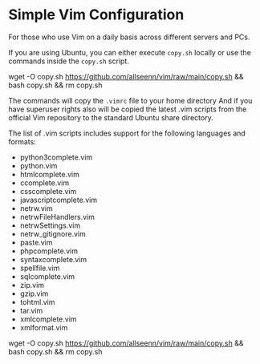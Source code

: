 # Simple Vim Configuration

For those who use Vim on a daily basis across different servers and PCs.

If you are using Ubuntu, you can either execute `copy.sh` locally or use the commands inside the `copy.sh` script.

wget -O copy.sh https://github.com/allseenn/vim/raw/main/copy.sh && bash copy.sh && rm copy.sh

The commands will copy the `.vimrc` file to your home directory
And if you have superuser rights also will be copied the latest .vim scripts from the official Vim repository to the standard Ubuntu share directory.

The list of .vim scripts includes support for the following languages and formats:
- python3complete.vim
- python.vim
- htmlcomplete.vim
- ccomplete.vim
- csscomplete.vim
- javascriptcomplete.vim
- netrw.vim
- netrwFileHandlers.vim
- netrwSettings.vim
- netrw_gitignore.vim
- paste.vim
- phpcomplete.vim
- syntaxcomplete.vim
- spellfile.vim
- sqlcomplete.vim
- zip.vim
- gzip.vim
- tohtml.vim
- tar.vim
- xmlcomplete.vim
- xmlformat.vim


wget -O copy.sh https://github.com/allseenn/vim/raw/main/copy.sh && bash copy.sh && rm copy.sh
